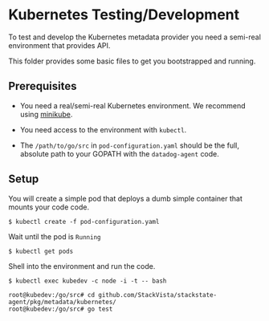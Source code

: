 # Kubernetes Testing/Development

To test and develop the Kubernetes metadata provider you need a semi-real environment that provides API.

This folder provides some basic files to get you bootstrapped and running.

## Prerequisites

* You need a real/semi-real Kubernetes environment. We recommend using [minikube](https://kubernetes.io/docs/getting-started-guides/minikube/).

* You need access to the environment with `kubectl`.

* The `/path/to/go/src` in `pod-configuration.yaml` should be the full, absolute path to your GOPATH with the `datadog-agent` code.

## Setup

You will create a simple pod that deploys a dumb simple container that mounts your code code.

```
$ kubectl create -f pod-configuration.yaml
```

Wait until the pod is `Running`

```
$ kubectl get pods
```

Shell into the environment and run the code.

```
$ kubectl exec kubedev -c node -i -t -- bash

root@kubedev:/go/src# cd github.com/StackVista/stackstate-agent/pkg/metadata/kubernetes/
root@kubedev:/go/src# go test
```
